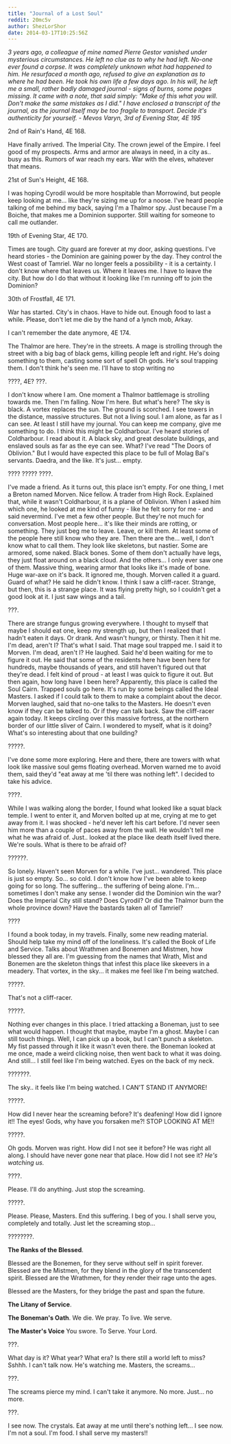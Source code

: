 ```yaml
---
title: "Journal of a Lost Soul"
reddit: 20mc5v
author: ShezLorShor
date: 2014-03-17T10:25:56Z
---
```


*3 years ago, a colleague of mine named Pierre Gestor vanished under mysterious circumstances. He left no clue as to why he had left. No-one ever found a corpse. It was completely unknown what had happened to him. He resurfaced a month ago, refused to give an explanation as to where he had been. He took his own life a few days ago. In his will, he left me a small, rather badly damaged journal - signs of burns, some pages missing. It came with a note, that said simply: "Make of this what you will. Don't make the same mistakes as I did."
I have enclosed a transcript of the journal, as the journal itself may be too fragile to transport. Decide it's authenticity for yourself. -  Mevos Varyn, 3rd of Evening Star, 4E 195*

2nd of Rain's Hand, 4E 168. 

Have finally arrived. The Imperial City. The crown jewel of the Empire. I feel good of my prospects. Arms and armor are always in need, in a city as.. busy as this. Rumors of war reach my ears. War with the elves, whatever  that means. 

21st of Sun's Height, 4E 168. 
 
I was hoping Cyrodil would be more hospitable than Morrowind, but people keep looking at me... like they're sizing me up for a noose. I've heard people talking of me behind my back, saying I'm a Thalmor spy. Just because I'm a Boiche, that makes me a Dominion supporter. Still waiting for someone to call me outlander. 

19th of Evening Star, 4E 170. 
 
Times are tough. City guard are forever at my door, asking questions. I've heard stories - the Dominion are gaining power by the day. They control the West coast of Tamriel. War no longer feels a possibility - it is a certainty. I don't know where that leaves us. Where it leaves me.
I have to leave the city. But how do I do that without it looking like I'm running off to join the Dominion?

30th of Frostfall, 4E 171.

War has started. City's in chaos. Have to hide out. Enough food to last a while. Please, don't let me die by the hand of a lynch mob, Arkay.

I can't remember the date anymore, 4E 174. 

The Thalmor are here. They're in the streets. A mage is strolling through the street with a big bag of black gems, killing people left and right. He's doing something to them, casting some sort of spell
Oh gods. He's soul trapping them. 
I don't think he's seen me. I'll have to stop writing no

????, 4E? ???. 

I don't know where I am. One moment a Thalmor battlemage is strolling towards me. Then I'm falling. Now I'm here. But what's here? 
The sky is black. A vortex replaces the sun. The ground is scorched. I see towers in the distance, massive structures. But not a living soul.
I am alone, as far as I can see.
At least I still have my journal. You can keep me company, give me something to do. 
I think this might be Coldharbour. I've heard stories of Coldharbour. I read about it. A black sky, and great desolate buildings, and enslaved souls as far as the eye can see. What? I've read "The Doors of Oblivion."
But I would have expected this place to be full of Molag Bal's servants. Daedra, and the like. It's just... empty.

???? ????? ????. 

I've made a friend. 
As it turns out, this place isn't empty. For one thing, I met a Breton named Morven. Nice fellow. A trader from High Rock. Explained that, while it wasn't Coldharbour, it is a plane of Oblivion. When I asked him which one, he looked at me kind of funny - like he felt sorry for me - and said nevermind.
I've met a few other people. But they're not much for conversation. Most people here... it's like their minds are rotting, or something. They just beg me to leave. Leave, or kill them. At least some of the people here still know who they are. 
Then there are the... well, I don't know what to call them.
They look like skeletons, but nastier. Some are armored, some naked. Black bones. Some of them don't actually have legs, they just float around on a black cloud. 
And the others... I only ever saw one of them. Massive thing, wearing armor that looks like it's made of bone. Huge war-axe on it's back.
It ignored me, though. Morven called it a guard. Guard of what? He said he didn't know.
I think I saw a cliff-racer. Strange, but then, this is a strange place. It was flying pretty high, so I couldn't get a good look at it. I just saw wings and a tail.

???. 

There are strange fungus growing everywhere. I thought to myself that maybe I should eat one, keep my strength up, but then I realized that I hadn't eaten it days. Or drank. And wasn't hungry, or thirsty. Then it hit me.
I'm dead, aren't I? That's what I said.
That mage soul trapped me. I said it to Morven. I'm dead, aren't I?
He laughed. Said he'd been waiting for me to figure it out. He said that some of the residents here have been here for hundreds, maybe thousands of years, and still haven't figured out that they're dead. I felt kind of proud - at least I was quick to figure it out.
But then again, how long have I been here?
Apparently, this place is called the Soul Cairn. Trapped souls go here. It's run by some beings called the Ideal Masters. I asked if I could talk to them to make a complaint about the decor. Morven laughed, said that no-one talks to the Masters. He doesn't even know if they can be talked to. Or if they can talk back.
Saw the cliff-racer again today. It keeps circling over this massive fortress, at the northern border of our little sliver of Cairn. I wondered to myself, what is it doing? What's so interesting about that one building?

?????. 

I've done some more exploring. Here and there, there are towers with what look like massive soul gems floating overhead. Morven warned me to avoid them, said they'd "eat away at me 'til there was nothing left". I decided to take his advice.

????. 

While I was walking along the border, I found what looked like a squat black temple. I went to enter it, and Morven bolted up at me, crying at me to get away from it. I was shocked - he'd never left his cart before. I'd never seen him more than a couple of paces away from the wall. He wouldn't tell me what he was afraid of. Just.. looked at the place like death itself lived there. We're souls. What is there to be afraid of?

??????. 

So lonely. Haven't seen Morven for a while. I've just... wandered.
This place is just so empty. So... so cold. I don't know how I've been able to keep going for so long. The suffering... the suffering of being alone. I'm... sometimes I don't make any sense.
I wonder did the Dominion win the war? Does the Imperial City still stand? Does Cyrodil? Or did the Thalmor burn the whole province down?
Have the bastards taken all of Tamriel?

????

I found a book today, in my travels. Finally, some new reading material. Should help take my mind off of the loneliness. 
It's called the Book of Life and Service. Talks about Wrathmen and Bonemen and Mistmen, how blessed they all are. I'm guessing from the names that Wrath, Mist and Bonemen are the skeleton things that infest this place like skeevers in a meadery.
That vortex, in the sky... it makes me feel like I'm being watched.

?????. 

That's not a cliff-racer.

?????. 

Nothing ever changes in this place. I tried attacking a Boneman, just to see what would happen. I thought that maybe, maybe I'm a ghost. Maybe I can still touch things. Well, I can pick up a book, but I can't punch a skeleton. My fist passed through it like it wasn't even there. the Boneman looked at me once, made a weird clicking noise, then went back to what it was doing.
And still... I still feel like I'm being watched. Eyes on the back of my neck.

???????. 

The sky.. it feels like I'm being watched. I CAN'T STAND IT ANYMORE!

?????. 

How did I never hear the screaming before? It's deafening! How did I ignore it!!
The eyes! Gods, why have you forsaken me?! STOP LOOKING AT ME!!

?????. 

Oh gods. Morven was right.
How did I not see it before?
He was right all along. I should have never gone near that place.
How did I not see it? 
*He's watching us.*

????. 

Please. I'll do anything. Just stop the screaming.

?????. 

Please. Please, Masters. End this suffering. I beg of you. I shall serve you, completely and totally. Just let the screaming stop...

????????. 

**The Ranks of the Blessed**.

Blessed are the Bonemen, for they serve without self in spirit forever.
Blessed are the Mistmen, for they blend in the glory of the transcendent spirit.
Blessed are the Wrathmen, for they render their rage unto the ages.

Blessed are the Masters, for they bridge the past and span the future.

**The Litany of Service**.

**The Boneman's Oath**.
We die.
We pray.
To live.
We serve. 
 
**The Master's Voice**
You swore.
To Serve.
Your Lord.

???. 

What day is it? What year? What era? 
Is there still a world left to miss?
Sshhh. I can't talk now. He's watching me.
Masters, the screams...

???. 

The screams pierce my mind. I can't take it anymore.
No more. Just... no more.

???. 

I see now. The crystals. Eat away at me until there's nothing left...
I see now. I'm not a soul.
I'm food.
I shall serve my masters!!




